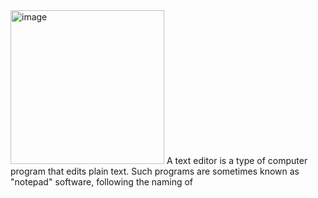 <img width="246" alt="image" src="https://user-images.githubusercontent.com/73888467/155590584-20b0aa6b-4c9e-4f44-8155-00ec46249f01.png">
A text editor is a type of computer program that edits plain text. Such programs are sometimes known as "notepad" software, following the naming of 
